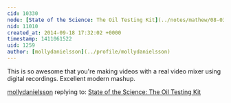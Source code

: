 ```yaml
---
cid: 10330
node: [State of the Science: The Oil Testing Kit](../notes/mathew/08-03-2014/state-of-the-science-the-oil-testing-kit)
nid: 11010
created_at: 2014-09-18 17:32:02 +0000
timestamp: 1411061522
uid: 1259
author: [mollydanielsson](../profile/mollydanielsson)
---
```


This is so awesome that you're making videos with a real video mixer using digital recordings. Excellent modern mashup. 


[mollydanielsson](../profile/mollydanielsson) replying to: [State of the Science: The Oil Testing Kit](../notes/mathew/08-03-2014/state-of-the-science-the-oil-testing-kit)

